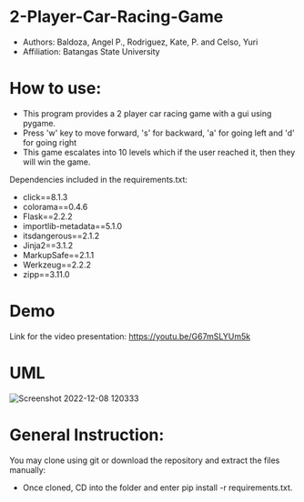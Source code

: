 # 2-Player-Car-Racing-Game
- Authors: Baldoza, Angel P., Rodriguez, Kate, P. and Celso, Yuri
- Affiliation: Batangas State University 

# How to use:
- This program provides a 2 player car racing game with a gui using pygame.
- Press 'w' key to move forward, 's' for backward, 'a' for going left and 'd' for going right
- This game escalates into 10 levels which if the user reached it, then they will win the game.

Dependencies included in the requirements.txt:
- click==8.1.3
- colorama==0.4.6
- Flask==2.2.2
- importlib-metadata==5.1.0
- itsdangerous==2.1.2
- Jinja2==3.1.2
- MarkupSafe==2.1.1
- Werkzeug==2.2.2
- zipp==3.11.0

# Demo
Link for the video presentation: https://youtu.be/G67mSLYUm5k

# UML
![Screenshot 2022-12-08 120333](https://user-images.githubusercontent.com/114120936/206849398-68eb09b5-7bf3-460e-9a2f-c5d6adf6c4b0.png)

# General Instruction:
You may clone using git or download the repository and extract the files manually:
- Once cloned, CD into the folder and enter pip install -r requirements.txt.





